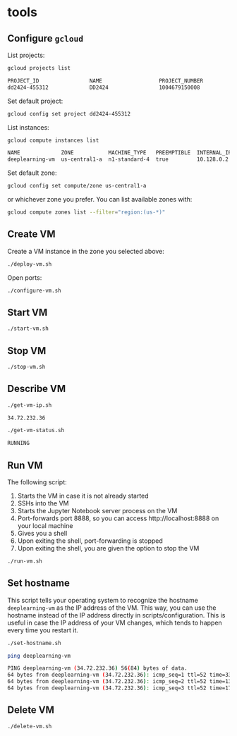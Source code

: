 # tools

## Configure `gcloud`

List projects:

```bash
gcloud projects list

PROJECT_ID                NAME                  PROJECT_NUMBER
dd2424-455312             DD2424                1004679150008
```

Set default project:

```bash
gcloud config set project dd2424-455312
```

List instances:

```bash
gcloud compute instances list

NAME             ZONE           MACHINE_TYPE   PREEMPTIBLE  INTERNAL_IP  EXTERNAL_IP   STATUS
deeplearning-vm  us-central1-a  n1-standard-4  true         10.128.0.2   34.72.232.36  RUNNING
```

Set default zone:
```bash
gcloud config set compute/zone us-central1-a
```

or whichever zone you prefer. You can list available zones with:

```bash
gcloud compute zones list --filter="region:(us-*)"
```

## Create VM

Create a VM instance in the zone you selected above:

```bash
./deploy-vm.sh
```

Open ports:

```bash
./configure-vm.sh
```

## Start VM

```bash
./start-vm.sh
```

## Stop VM

```bash
./stop-vm.sh
```

## Describe VM

```bash
./get-vm-ip.sh

34.72.232.36
```

```bash
./get-vm-status.sh

RUNNING
```

## Run VM

The following script:

1. Starts the VM in case it is not already started
1. SSHs into the VM
1. Starts the Jupyter Notebook server process on the VM
1. Port-forwards port 8888, so you can access http://localhost:8888 on your local machine
1. Gives you a shell
1. Upon exiting the shell, port-forwarding is stopped
1. Upon exiting the shell, you are given the option to stop the VM

```bash
./run-vm.sh
```

## Set hostname

This script tells your operating system to recognize the hostname
`deeplearning-vm` as the IP address of the VM. This way, you can use the
hostname instead of the IP address directly in scripts/configuration. This is
useful in case the IP address of your VM changes, which tends to happen every
time you restart it.

```bash
./set-hostname.sh

ping deeplearning-vm

PING deeplearning-vm (34.72.232.36) 56(84) bytes of data.
64 bytes from deeplearning-vm (34.72.232.36): icmp_seq=1 ttl=52 time=330 ms
64 bytes from deeplearning-vm (34.72.232.36): icmp_seq=2 ttl=52 time=130 ms
64 bytes from deeplearning-vm (34.72.232.36): icmp_seq=3 ttl=52 time=172 ms
```

## Delete VM

```bash
./delete-vm.sh
```
